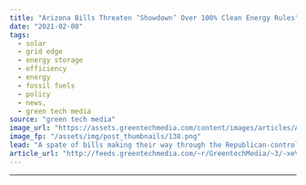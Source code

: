 ```yaml
---
title: "Arizona Bills Threaten ‘Showdown’ Over 100% Clean Energy Rules"
date: "2021-02-08"
tags: 
  - solar
  - grid edge
  - energy storage
  - efficiency
  - energy
  - fossil fuels
  - policy
  - news,
  - green tech media
source: "green tech media"
image_url: "https://assets.greentechmedia.com/content/images/articles/Arizona_Corporation_Commission_XL.jpeg"
image_fp: "/assets/img/post_thumbnails/138.png"
lead: "A spate of bills making their way through the Republican-controlled Arizona legislature — some on a fast track — could undercut the 100 percent clean energy targets the state’s utility regulators are soon expected to finalize. The four bills come jus ..."
article_url: "http://feeds.greentechmedia.com/~r/GreentechMedia/~3/-xeVn68OFxA/arizona-bills-threaten-showdown-over-100-clean-energy-rules"
---
```


---
